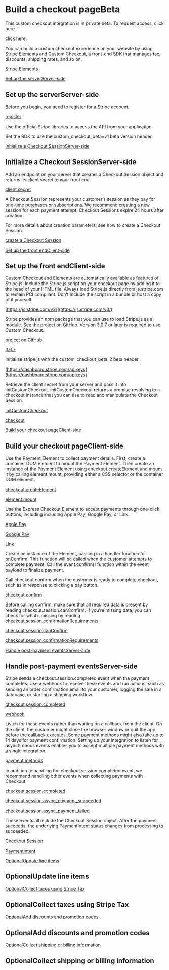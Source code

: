 # Build a checkout pageBeta

This custom checkout integration is in private beta. To request access, click here.

[click here.](#)

You can build a custom checkout experience on your website by using Stripe Elements and Custom Checkout, a front-end SDK that manages tax, discounts, shipping rates, and so on.

[Stripe Elements](/payments/elements)

[Set up the serverServer-side](#set-up-server)

## Set up the serverServer-side

Before you begin, you need to register for a Stripe account.

[register](https://dashboard.stripe.com/register)

Use the official Stripe libraries to access the API from your application.

Set the SDK to use the custom_checkout_beta=v1 beta version header.

[Initialize a Checkout SessionServer-side](#initialize-a-checkoutsession)

## Initialize a Checkout SessionServer-side

Add an endpoint on your server that creates a Checkout Session object and returns its client secret to your front end.

[client secret](/api/checkout/sessions/object#checkout_session_object-client_secret)

A Checkout Session represents your customer’s session as they pay for one-time purchases or subscriptions. We recommend creating a new session for each payment attempt. Checkout Sessions expire 24 hours after creation.

For more details about creation parameters, see how to create a Checkout Session.

[create a Checkout Session](/api/checkout/sessions/create)

[Set up the front endClient-side](#set-up-frontend)

## Set up the front endClient-side

Custom Checkout and Elements are automatically available as features of Stripe.js. Include the Stripe.js script on your checkout page by adding it to the head of your HTML file. Always load Stripe.js directly from js.stripe.com to remain PCI compliant. Don’t include the script in a bundle or host a copy of it yourself.

[https://js.stripe.com/v3/](https://js.stripe.com/v3/)

Stripe provides an npm package that you can use to load Stripe.js as a module. See the project on GitHub. Version 3.0.7 or later is required to use Custom Checkout.

[project on GitHub](https://github.com/stripe/stripe-js)

[3.0.7](https://www.npmjs.com/package/%40stripe/stripe-js/v/3.0.7)

Initialize stripe.js with the custom_checkout_beta_2 beta header.

[https://dashboard.stripe.com/apikeys](https://dashboard.stripe.com/apikeys)

Retrieve the client secret from your server and pass it into initCustomCheckout. initCustomCheckout returns a promise resolving to a checkout instance that you can use to read and manipulate the Checkout Session.

[initCustomCheckout](/js/custom_checkout/init)

[checkout](/js/custom_checkout/checkout_object)

[Build your checkout pageClient-side](#build-your-checkout-page)

## Build your checkout pageClient-side

Use the Payment Element to collect payment details. First, create a container DOM element to mount the Payment Element. Then create an instance of the Payment Element using checkout.createElement and mount it by calling element.mount, providing either a CSS selector or the container DOM element.

[checkout.createElement](/js/custom_checkout/create_element?type=payment)

[element.mount](/js/element/mount)

Use the Express Checkout Element to accept payments through one-click buttons, including including Apple Pay, Google Pay, or Link.

[Apple Pay](/apple-pay)

[Google Pay](/google-pay)

[Link](/payments/link)

Create an instance of the Element, passing in a handler function for onConfirm. This function will be called when the customer attempts to complete payment. Call the event.confirm() function within the event payload to finalize payment.

Call checkout.confirm when the customer is ready to complete checkout, such as in response to clicking a pay button.

[checkout.confirm](/js/custom_checkout/confirm)

Before calling confirm, make sure that all required data is present by reading checkout.session.canConfirm. If you’re missing data, you can check for what’s missing by reading checkout.session.confirmationRequirements.

[checkout.session.canConfirm](/js/custom_checkout/session_object#custom_checkout_session_object-canConfirm)

[checkout.session.confirmationRequirements](/js/custom_checkout/session_object#custom_checkout_session_object-confirmationRequirements)

[Handle post-payment eventsServer-side](#handle-post-payment-events)

## Handle post-payment eventsServer-side

Stripe sends a checkout.session.completed event when the payment completes. Use a webhook to receive these events and run actions, such as sending an order confirmation email to your customer, logging the sale in a database, or starting a shipping workflow.

[checkout.session.completed](/api/events/types#event_types-checkout.session.completed)

[webhook](/webhooks/quickstart)

Listen for these events rather than waiting on a callback from the client. On the client, the customer might close the browser window or quit the app before the callback executes. Some payment methods might also take up to 14 days for payment confirmation. Setting up your integration to listen for asynchronous events enables you to accept multiple payment methods with a single integration.

[payment methods](https://stripe.com/payments/payment-methods-guide)

In addition to handling the checkout.session.completed event, we recommend handling other events when collecting payments with Checkout:

[checkout.session.completed](/api/events/types#event_types-checkout.session.completed)

[checkout.session.async_payment_succeeded](/api/events/types#event_types-checkout.session.async_payment_succeeded)

[checkout.session.async_payment_failed](/api/events/types#event_types-checkout.session.async_payment_failed)

These events all include the Checkout Session object. After the payment succeeds, the underlying PaymentIntent status changes from processing to succeeded.

[Checkout Session](/api/checkout/sessions)

[PaymentIntent](/payments/payment-intents)

[OptionalUpdate line items](#update-line-items)

## OptionalUpdate line items

[OptionalCollect taxes using Stripe Tax](#collect-taxes)

## OptionalCollect taxes using Stripe Tax

[OptionalAdd discounts and promotion codes](#promotion-codes)

## OptionalAdd discounts and promotion codes

[OptionalCollect shipping or billing information](#collect-shipping-or-billing-information)

## OptionalCollect shipping or billing information
